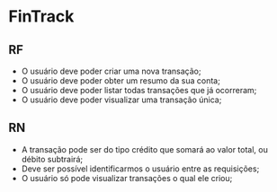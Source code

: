 # FinTrack

## RF

- O usuário deve poder criar uma nova transação;
- O usuário deve poder obter um resumo da sua conta;
- O usuário deve poder listar todas transações que já ocorreram;
- O usuário deve poder visualizar uma transação única;

## RN

- A transação pode ser do tipo crédito que somará ao valor total, ou débito subtrairá;
- Deve ser possível identificarmos o usuário entre as requisições;
- O usuário só pode visualizar transações o qual ele criou;

